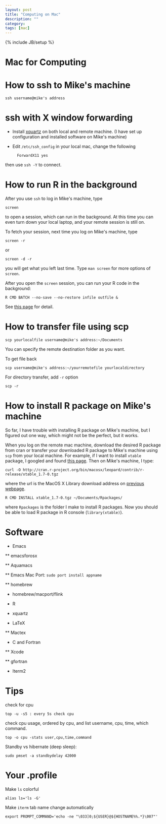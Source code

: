 ```yaml
---
layout: post
title: "Computing on Mac"
description: ""
category: 
tags: [mac]
---
```

{% include JB/setup %}

Mac for Computing
==========

# How to ssh to Mike's machine #

	ssh username@mike's address
	
# ssh with X window forwarding #

- Install [xquartz](http://xquartz.macosforge.org/) on both local and remote machine. (I have set up configuration and installed software on Mike's machine) 
- Edit `/etc/ssh_config` in your local mac, change the following

	    ForwardX11 yes
		
then use `ssh -Y` to connect.

# How to run R in the background #

After you use `ssh` to log in Mike's machine, type 

	screen 
	
to open a session, which can run in the background. At this time you can even turn down your local laptop, and your remote session is still on. 

To fetch your session, next time you log on Mike's machine, type

	screen -r 
	
or 

	screen -d -r 
	
you will get what you left last time. Type `man screen` for more options of `screen`. 

After you open the `screen` session, you can run your R code in the background:

	R CMD BATCH --no-save --no-restore infile outfile &
	
See [this page](http://www.stat.ufl.edu/system/R-background.shtml) for detail. 

# How to transfer file using scp #

	scp yourlocalfile username@mike's address:~/Documents
	
You can specify the remote destination folder as you want. 

To get file back 

	scp username@mike's address:~/yourremotefile yourlocaldirectory

For directory transfer, add `-r` option

	scp -r 
	
# How to install R package on Mike's machine #

So far, I have trouble with installing R package on Mike's machine, but I figured out one way, which might not be the perfect, but it works. 

When you log on the remote mac machine, download the desired R package from cran or transfer your downloaded R package to Mike's machine using `scp` from your local machine. For example, if I want to install `xtable` package, I googled and found [this page](http://cran.r-project.org/web/packages/xtable/index.html). Then on Mike's machine, I type:

	curl -O http://cran.r-project.org/bin/macosx/leopard/contrib/r-release/xtable_1.7-0.tgz
	
where the url is the MacOS X Library download address on [previous webpage](http://cran.r-project.org/web/packages/xtable/index.html). 

	R CMD INSTALL xtable_1.7-0.tgz ~/Documents/Rpackages/
	
where `Rpackages` is the folder I make to install R packages. Now you should be able to load R package in R console (`library(xtable)`). 

# Software #

* Emacs

** emacsforosx

** Aquamacs

** Emacs Mac Port:  `sudo port install appname`

** homebrew

* homebrew/macport/flink

* R 

* xquartz

* LaTeX

** Mactex

* C and Fortran

** Xcode

** gfortran

* Iterm2

# Tips #

check for cpu

	top -u -s5 : every 5s check cpu

check cpu usage, ordered by cpu, and list username, cpu, time, which command. 

	top -o cpu -stats user,cpu,time,command

Standby vs hibernate (deep sleep):

	sudo pmset -a standbydelay 42000

# Your .profile #

Make `ls` colorful

	alias ls='ls -G'

Make `iterm` tab name change automatically

	export PROMPT_COMMAND='echo -ne "\033]0;${USER}@${HOSTNAME%%.*}\007"'
	

